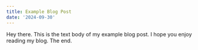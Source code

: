 ```yaml
---
title: Example Blog Post
date: '2024-09-30'
---
```


Hey there. This is the text body of my example blog post. I hope you enjoy reading my blog. The end.